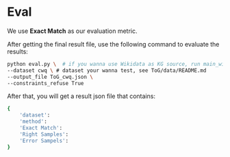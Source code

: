 # Eval

We use **Exact Match** as our evaluation metric.

After getting the final result file, use the following command to evaluate the results:

```sh
python eval.py \  # if you wanna use Wikidata as KG source, run main_wiki.py
--dataset cwq \ # dataset your wanna test, see ToG/data/README.md
--output_file ToG_cwq.json \ 
--constraints_refuse True
```

After that, you will get a result json file that contains:

```sh
{
    'dataset': 
    'method': 
    'Exact Match': 
    'Right Samples': 
    'Error Sampels': 
}
```